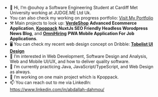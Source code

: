 - 👋 Hi, I’m @ouhoy a Software Engineering Student at Cardiff Met University working at JUDGE.ME Ltd Uk.
- You can also check my working on progress portfolio: <a href="https://dahmou.vercel.app/" target="_blank">Visit My Portfolio</a>
- ⚒️ Main projects to look up: <b><a href="https://verdeshop.onrender.com/" target="_blank">VerdeShop</a></b> <b>Advanced Ecommerce Application</b>, <b><a href="https://kpoppack.vercel.app/" target="_blank">Kpoppack</a></b> <b>NuxtJs SEO Friendly Headless Worodpress News Blog</b>, and <b><a href="http://omnihiring.onrender.com/" target="_blank">OmniHiring</a></b> <b>PWA Mobile Application For Job Applications</b>.
- 🖥️ You can check my recent web design concept on Dribble: <b> <a target="_blank" href="https://dribbble.com/shots/23482919-Tobelist-Web-Design" >Tobelist UI Design</a> </b>
- 👀 I’m interested in Web Development, Software Design and Analysis, Web and Mobile UI/UX, and how to deliver quality software.
- 🌱 I’m currently practicing Java, JavaScript/TypeScript, and Web Design as always.
- 💞️ I’m working on one main project which is Kpoppack.
- 📫 You can reach out to me via LinkedIn: https://www.linkedin.com/in/abdallah-dahmou/

<!---
ouhoy/ouhoy is a ✨ special ✨ repository because its `README.md` (this file) appears on your GitHub profile.
You can click the Preview link to take a look at your changes.
- 💞️ I’m working on a project called Tighri which is an online school :)
--->

